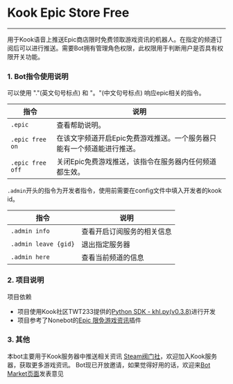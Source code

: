 # Kook Epic Store Free

----

用于Kook语音上推送Epic商店限时免费领取游戏资讯的机器人。在指定的频道订阅后可以进行推送。需要Bot拥有管理角色权限，此权限用于判断用户是否具有权限开关功能。

### 1. Bot指令使用说明

可以使用 "."(英文句号标点) 和 "。"(中文句号标点) 响应epic相关的指令。

| 指令               | 说明                                    |
|------------------|---------------------------------------|
| `.epic`          | 查看帮助说明。                               |
| `.epic free on`  | 在该文字频道开启Epic免费游戏推送。一个服务器只能有一个频道能进行推送。 |
| `.epic free off` | 关闭Epic免费游戏推送，该指令在服务器内任何频道都生效。         |

`.admin`开头的指令为开发者指令，使用前需要在config文件中填入开发者的kook id。

| 指令                   | 说明            |
|----------------------|---------------|
| `.admin info`        | 查看开启订阅服务的相关信息 |
| `.admin leave {gid}` | 退出指定服务器       |
| `.admin here`        | 查看当前频道的信息     |

### 2. 项目说明

项目依赖

+ 项目使用Kook社区TWT233提供的[Python SDK - khl.py(v0.3.8)](https://github.com/TWT233/khl.py)进行开发
+ 项目参考了Nonebot的[Epic 限免游戏资讯](https://github.com/monsterxcn/nonebot_plugin_epicfree)插件

### 3. 其他

本bot主要用于Kook服务器中推送相关资讯 [Steam阀门社](https://kook.top/nGr9DH)，欢迎加入Kook服务器，获取更多游戏资讯。
Bot现已开放邀请，如果觉得好用的话，欢迎来[Bot Market页面](https://www.botmarket.cn/bots?id=108)发表意见